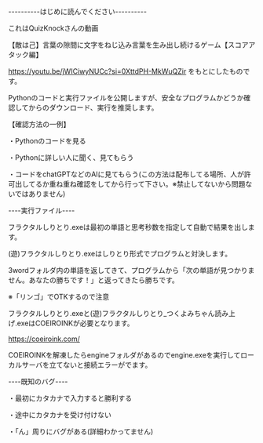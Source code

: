 ----------はじめに読んでください----------

これはQuizKnockさんの動画

【敵は己】言葉の隙間に文字をねじ込み言葉を生み出し続けるゲーム【スコアアタック編】

https://youtu.be/jWICiwyNUCc?si=0XttdPH-MkWuQZir
をもとにしたものです。

Pythonのコードと実行ファイルを公開しますが、安全なプログラムかどうか確認してからのダウンロード、実行を推奨します。

【確認方法の一例】

・Pythonのコードを見る

・Pythonに詳しい人に聞く、見てもらう

・コードをchatGPTなどのAIに見てもらう(この方法は配布してる場所、人が許可出してるか重ね重ね確認をしてから行って下さい。※禁止してないから問題ないではありません)


----実行ファイル----

フラクタルしりとり.exeは最初の単語と思考秒数を指定して自動で結果を出します。

(遊)フラクタルしりとり.exeはしりとり形式でプログラムと対決します。

3wordフォルダ内の単語を返してきて、プログラムから「次の単語が見つかりません。あなたの勝ちです！」と返ってきたら勝ちです。

※「リンゴ」でOTKするので注意


フラクタルしりとり.exeと(遊)フラクタルしりとり_つくよみちゃん読み上げ.exeはCOEIROINKが必要となります。

https://coeiroink.com/

COEIROINKを解凍したらengineフォルダがあるのでengine.exeを実行してローカルサーバを立てないと接続エラーがでます。

----既知のバグ----

・最初にカタカナで入力すると勝利する

・途中にカタカナを受け付けない

・「ん」周りにバグがある(詳細わかってません)

